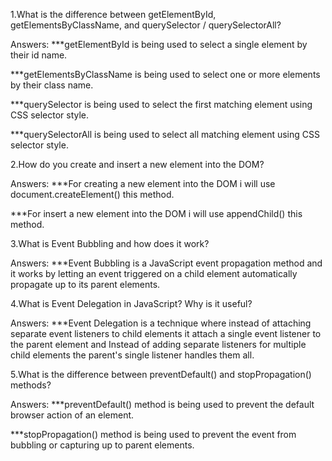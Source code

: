 <!-- Questions and Answers -->


<!-- Question 1 -->
1.What is the difference between getElementById, getElementsByClassName, and querySelector / querySelectorAll?

Answers: 
***getElementById is being used to select a single element by their id name.

***getElementsByClassName is being used to select one or more elements by their class name.

***querySelector is being used to select the first matching element using CSS selector style.

***querySelectorAll is being used to select all matching element using CSS selector style.

<!-- Question 2 -->
2.How do you create and insert a new element into the DOM?

Answers:
***For creating a new element into the DOM i will use document.createElement() this method.

***For insert a new element into the DOM i will use appendChild() this method.

<!-- Question 3 -->
3.What is Event Bubbling and how does it work?

Answers:
***Event Bubbling is a JavaScript event propagation method and it works by letting an event triggered on a child element automatically propagate up to its parent elements.

<!-- Question 4 -->

4.What is Event Delegation in JavaScript? Why is it useful?

Answers:
***Event Delegation is a technique where instead of attaching separate event listeners to child elements it attach a single event listener to the parent element and Instead of adding separate listeners for multiple child elements the parent's single listener handles them all.

<!-- Question 5 -->

5.What is the difference between preventDefault() and stopPropagation() methods?

Answers:
***preventDefault() method is being used to prevent the default browser action of an element.

***stopPropagation() method is being used to prevent the event from bubbling or capturing up to parent elements.